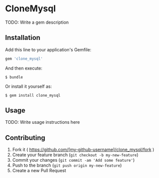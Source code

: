 # CloneMysql

TODO: Write a gem description

## Installation

Add this line to your application's Gemfile:

```ruby
gem 'clone_mysql'
```

And then execute:

    $ bundle

Or install it yourself as:

    $ gem install clone_mysql

## Usage

TODO: Write usage instructions here

## Contributing

1. Fork it ( https://github.com/[my-github-username]/clone_mysql/fork )
2. Create your feature branch (`git checkout -b my-new-feature`)
3. Commit your changes (`git commit -am 'Add some feature'`)
4. Push to the branch (`git push origin my-new-feature`)
5. Create a new Pull Request

